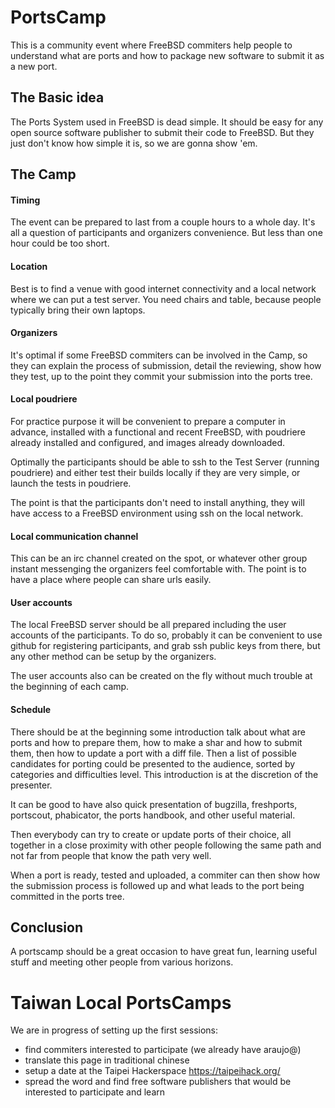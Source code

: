 
PortsCamp
==============

This is a community event where FreeBSD commiters help people to understand what are ports and how to package new software to submit it as a new port.

The Basic idea
------------------
The Ports System used in FreeBSD is dead simple. It should be easy for any open source software publisher to submit their code to FreeBSD. But they just don't know how simple it is, so we are gonna show 'em.

The Camp
-------------------

#### Timing

The event can be prepared to last from a couple hours to a whole day. It's all a question of participants and organizers convenience. But less than one hour could be too short.

#### Location

Best is to find a venue with good internet connectivity and a local network where we can put a test server. You need chairs and table, because people typically bring their own laptops.

#### Organizers

It's optimal if some FreeBSD commiters can be involved in the Camp, so they can explain the process of submission, detail the reviewing, show how they test, up to the point they commit your submission into the ports tree.

#### Local poudriere

For practice purpose it will be convenient to prepare a computer in advance, installed with a functional and recent FreeBSD, with poudriere already installed and configured, and images already downloaded.

Optimally the participants should be able to ssh to the Test Server (running poudriere) and either test their builds locally if they are very simple, or launch the tests in poudriere.

The point is that the participants don't need to install anything, they will have access to a FreeBSD environment using ssh on the local network.

#### Local communication channel

This can be an irc channel created on the spot, or whatever other group instant messenging the organizers feel comfortable with. The point is to have a place where people can share urls easily.

#### User accounts

The local FreeBSD server should be all prepared including the user accounts of the participants. To do so, probably it can be convenient to use github for registering participants, and grab ssh public keys from there, but any other method can be setup by the organizers.

The user accounts also can be created on the fly without much trouble at the beginning of each camp.

#### Schedule

There should be at the beginning some introduction talk about what are ports and how to prepare them, how to make a shar and how to submit them, then how to update a port with a diff file. Then a list of possible candidates for porting could be presented to the audience, sorted by categories and difficulties level. This introduction is at the discretion of the presenter.

It can be good to have also quick presentation of bugzilla, freshports, portscout, phabicator, the ports handbook, and other useful material.

Then everybody can try to create or update ports of their choice, all together in a close proximity with other people following the same path and not far from people that know the path very well.

When a port is ready, tested and uploaded, a commiter can then show how the submission process is followed up and what leads to the port being committed in the ports tree.

Conclusion
-------------

A portscamp should be a great occasion to have great fun, learning useful stuff and meeting other people from various horizons.


Taiwan Local PortsCamps
=============================

We are in progress of setting up the first sessions:

- find commiters interested to participate (we already have araujo@)
- translate this page in traditional chinese
- setup a date at the Taipei Hackerspace https://taipeihack.org/
- spread the word and find free software publishers that would be interested to participate and learn
